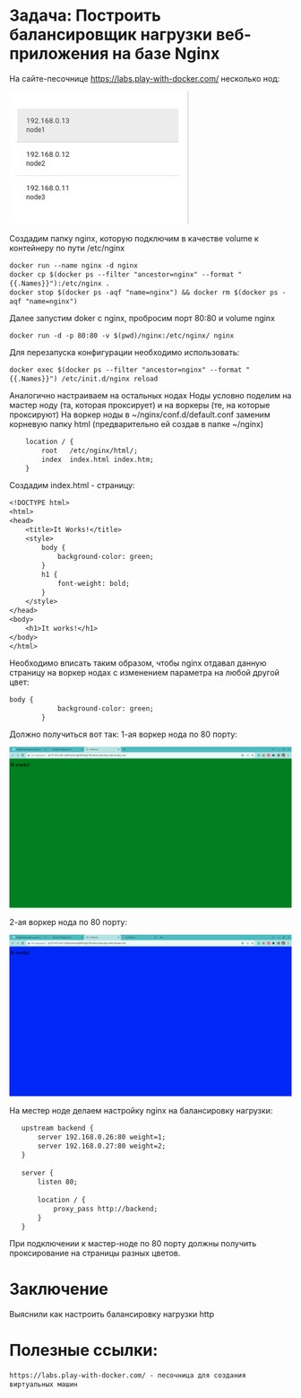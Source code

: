 # Задача: Построить балансировщик нагрузки веб-приложения на базе Nginx
На сайте-песочнице https://labs.play-with-docker.com/ несколько нод:

![screenshot](/screenshots/node-nginx.jpg)

Создадим папку nginx, которую подключим в качестве volume к контейнеру по пути /etc/nginx
```
docker run --name nginx -d nginx
docker cp $(docker ps --filter "ancestor=nginx" --format "{{.Names}}"):/etc/nginx .
docker stop $(docker ps -aqf "name=nginx") && docker rm $(docker ps -aqf "name=nginx")
```
Далее запустим doker с nginx, пробросим порт 80:80 и volume nginx
```
docker run -d -p 80:80 -v $(pwd)/nginx:/etc/nginx/ nginx
```
Для перезапуска конфигурации необходимо использовать:
```
docker exec $(docker ps --filter "ancestor=nginx" --format "{{.Names}}") /etc/init.d/nginx reload
```

Аналогично настраиваем на остальных нодах
Ноды условно поделим на мастер ноду (та, которая проксирует) и на воркеры (те, на которые проксируют)
На воркер ноды в ~/nginx/conf.d/default.conf заменим корневую папку html (предварительно ей создав в папке ~/nginx)
```
    location / {
        root   /etc/nginx/html/;
        index  index.html index.htm;
    }

```

Создадим index.html - страницу:
```
<!DOCTYPE html>
<html>
<head>
    <title>It Works!</title>
    <style>
        body {
            background-color: green;
        }
        h1 {
            font-weight: bold;
        }
    </style>
</head>
<body>
    <h1>It works!</h1>
</body>
</html>
```

Необходимо вписать таким образом, чтобы nginx отдавал данную страницу на воркер нодах с изменением параметра на любой другой цвет:
```
body {
            background-color: green;
        }
```

Должно получиться вот так:
1-ая воркер нода по 80 порту:

![screenshot](/screenshots/work_node_1.png)

2-ая воркер нода по 80 порту:

![screenshot](/screenshots/work_node_2.png)

На местер ноде  делаем настройку nginx на балансировку нагрузки:
```
   upstream backend {
       server 192.168.0.26:80 weight=1;
       server 192.168.0.27:80 weight=2;
   }

   server {
       listen 80;

       location / {
           proxy_pass http://backend;
       }
   }
```
При подключении к мастер-ноде по 80 порту должны получить проксирование на страницы разных цветов.

# Заключение

Выяснили как настроить балансировку нагрузки http 

#  Полезные ссылки:
```
https://labs.play-with-docker.com/ - песочница для создания виртуальных машин
```
